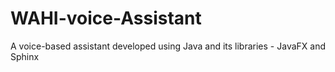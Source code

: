 # WAHI-voice-Assistant
A voice-based assistant developed using Java and its libraries - JavaFX and Sphinx
